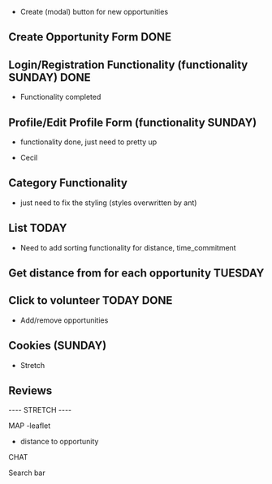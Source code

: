 - Create (modal) button for new opportunities

## Create Opportunity Form DONE

## Login/Registration Functionality (functionality SUNDAY) DONE

- Functionality completed

## Profile/Edit Profile Form (functionality SUNDAY)

- functionality done, just need to pretty up

- Cecil

## Category Functionality

- just need to fix the styling (styles overwritten by ant)

## List TODAY

- Need to add sorting functionality for distance, time_commitment

## Get distance from for each opportunity TUESDAY

## Click to volunteer TODAY DONE

- Add/remove opportunities

## Cookies (SUNDAY)

- Stretch

## Reviews

---- STRETCH ----

MAP -leaflet

- distance to opportunity

CHAT

Search bar

